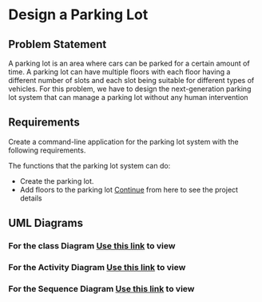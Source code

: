 # Design a Parking Lot

## Problem Statement
A parking lot is an area where cars can be parked for a certain amount of time. A parking lot can have multiple floors with each floor having a different number of slots and each slot being suitable for different types of vehicles. 
For this problem, we have to design the next-generation parking lot system that can manage a parking lot without any human intervention 

## Requirements
Create a command-line application for the parking lot system with the following requirements.

The functions that the parking lot system can do:
- Create the parking lot.
- Add floors to the parking lot [Continue](https://workat.tech/machine-coding/practice/design-parking-lot-qm6hwq4wkhp8) from here to see the project details

## UML Diagrams

### For the class Diagram [Use this link](https://drive.google.com/file/d/1EpazITfSDOJ0ttPkqPiaLPh5yVoS1rIM/view?usp=sharing) to view

### For the Activity Diagram [Use this link](https://drive.google.com/file/d/1qRZ4FqlO_Jarik_agjk0XqH6QzgIyk54/view?usp=sharing) to view

### For the Sequence Diagram  [Use this link](https://drive.google.com/file/d/1hhcZDwQi6BvlDPy-dfCYIz6V7C4Upf-U/view?usp=sharing) to view
